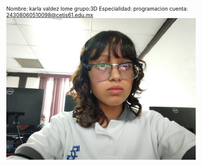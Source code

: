 Nombre: karla valdez lome 
grupo:3D
Especialidad: programacion
cuenta: 24308060510098@cetis61.edu.mx
![foto del alumno](img/yo.jpg)

